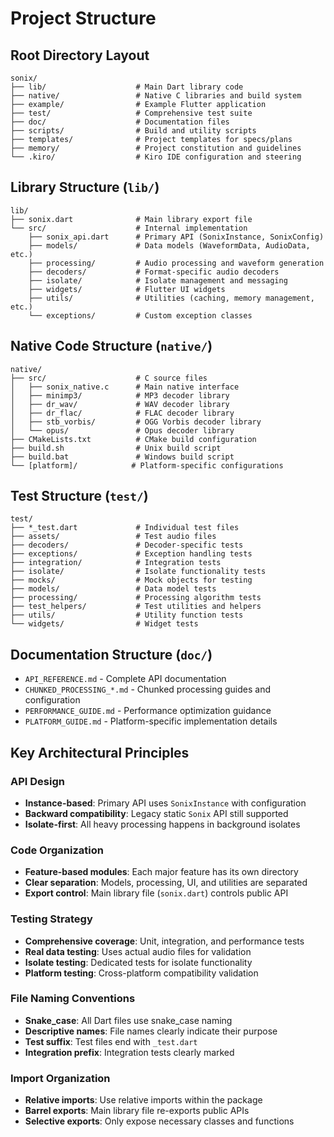 # Project Structure

## Root Directory Layout

```
sonix/
├── lib/                    # Main Dart library code
├── native/                 # Native C libraries and build system
├── example/                # Example Flutter application
├── test/                   # Comprehensive test suite
├── doc/                    # Documentation files
├── scripts/                # Build and utility scripts
├── templates/              # Project templates for specs/plans
├── memory/                 # Project constitution and guidelines
└── .kiro/                  # Kiro IDE configuration and steering
```

## Library Structure (`lib/`)

```
lib/
├── sonix.dart              # Main library export file
└── src/                    # Internal implementation
    ├── sonix_api.dart      # Primary API (SonixInstance, SonixConfig)
    ├── models/             # Data models (WaveformData, AudioData, etc.)
    ├── processing/         # Audio processing and waveform generation
    ├── decoders/           # Format-specific audio decoders
    ├── isolate/            # Isolate management and messaging
    ├── widgets/            # Flutter UI widgets
    ├── utils/              # Utilities (caching, memory management, etc.)
    └── exceptions/         # Custom exception classes
```

## Native Code Structure (`native/`)

```
native/
├── src/                    # C source files
│   ├── sonix_native.c      # Main native interface
│   ├── minimp3/            # MP3 decoder library
│   ├── dr_wav/             # WAV decoder library
│   ├── dr_flac/            # FLAC decoder library
│   ├── stb_vorbis/         # OGG Vorbis decoder library
│   └── opus/               # Opus decoder library
├── CMakeLists.txt          # CMake build configuration
├── build.sh                # Unix build script
├── build.bat               # Windows build script
└── [platform]/            # Platform-specific configurations
```

## Test Structure (`test/`)

```
test/
├── *_test.dart             # Individual test files
├── assets/                 # Test audio files
├── decoders/               # Decoder-specific tests
├── exceptions/             # Exception handling tests
├── integration/            # Integration tests
├── isolate/                # Isolate functionality tests
├── mocks/                  # Mock objects for testing
├── models/                 # Data model tests
├── processing/             # Processing algorithm tests
├── test_helpers/           # Test utilities and helpers
├── utils/                  # Utility function tests
└── widgets/                # Widget tests
```

## Documentation Structure (`doc/`)

- `API_REFERENCE.md` - Complete API documentation
- `CHUNKED_PROCESSING_*.md` - Chunked processing guides and configuration
- `PERFORMANCE_GUIDE.md` - Performance optimization guidance
- `PLATFORM_GUIDE.md` - Platform-specific implementation details

## Key Architectural Principles

### API Design
- **Instance-based**: Primary API uses `SonixInstance` with configuration
- **Backward compatibility**: Legacy static `Sonix` API still supported
- **Isolate-first**: All heavy processing happens in background isolates

### Code Organization
- **Feature-based modules**: Each major feature has its own directory
- **Clear separation**: Models, processing, UI, and utilities are separated
- **Export control**: Main library file (`sonix.dart`) controls public API

### Testing Strategy
- **Comprehensive coverage**: Unit, integration, and performance tests
- **Real data testing**: Uses actual audio files for validation
- **Isolate testing**: Dedicated tests for isolate functionality
- **Platform testing**: Cross-platform compatibility validation

### File Naming Conventions
- **Snake_case**: All Dart files use snake_case naming
- **Descriptive names**: File names clearly indicate their purpose
- **Test suffix**: Test files end with `_test.dart`
- **Integration prefix**: Integration tests clearly marked

### Import Organization
- **Relative imports**: Use relative imports within the package
- **Barrel exports**: Main library file re-exports public APIs
- **Selective exports**: Only expose necessary classes and functions